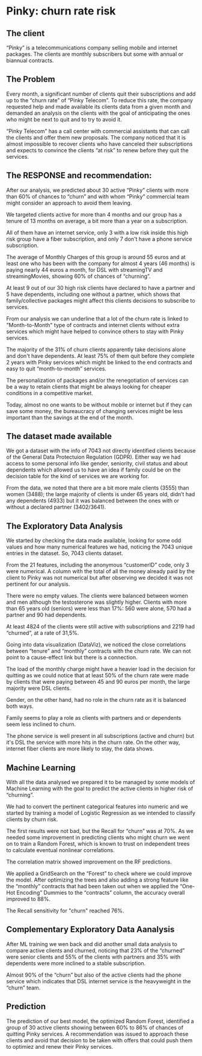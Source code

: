 # Pinky: churn rate risk
## The client
“Pinky” is a telecommunications company selling mobile and internet packages. The clients are monthly subscribers but some with annual or biannual contracts. 

## The Problem
Every month, a significant number of clients quit their subscriptions and add up to the “churn rate” of “Pinky Telecom”. To reduce this rate, the company requested help and made available its clients data from a given month and demanded an analysis on the clients with the goal of anticipating the ones who might be next to quit and to try to avoid it.

“Pinky Telecom” has a call center with commercial assistants that can call the clients and offer them new proposals. The company noticed that it is almost impossible to recover clients who have canceled their subscriptions and expects to convince the clients “at risk” to renew before they quit the services.

## The RESPONSE and recommendation: 
After our analysis, we predicted about 30 active “Pinky” clients with more than 60% of chances to “churn” and with whom “Pinky” commercial team might consider an approach to avoid them leaving. 

We targeted clients active for more than 4 months and our group has a tenure of 13 months on average, a bit more than a year on a subscription. 

All of them have an internet service, only 3 with a low risk inside this high risk group have a fiber subscription, and only 7 don't have a phone service subscription. 

The average of Monthly Charges of this group is around 55 euros and at least one who has been with the company for almost 4 years (46 months) is paying nearly 44 euros a month, for DSL with streamingTV and streamingMovies, showing 60% of chances of “churning”.

At least 9 out of our 30 high risk clients have declared to have a partner and 5 have dependents, including one without a partner, which shows that family/collective packages might affect this clients decisions to subscribe to services.

From our analysis we can underline that a lot of the churn rate is linked to "Month-to-Month" type of contracts and internet clients without extra services which might have helped to convince others to stay with Pinky services.

The majority of the 31% of churn clients apparently take decisions alone and don't have dependents. At least 75% of them quit before they complete 2 years with Pinky services which might be linked to the end contracts and easy to quit “month-to-month” services.

The personalization of packages and/or the renegotiation of services can be a way to retain clients that might be always looking for cheaper conditions in a competitive market. 

Today, almost no one wants to be without mobile or internet but if they can save some money, the bureaucracy of changing services might be less important than the savings at the end of the month.

## The dataset made available

We got a dataset with the info of 7043 not directly identified clients because of the General Data Protectuion Regulation (GDPR). Either way we had access to some personal info like gender, seniority, civil status and about dependents which allowed us to have an idea if family could be on the decision table for the kind of services we are working for.

From the data, we noted that there are a bit more male clients (3555) than women (3488); the large majority of clients is under 65 years old, didn’t had any dependents (4933) but it was balanced between the ones with or without a declared partner (3402/3641).

## The Exploratory Data Analysis

We started by checking the data made available, looking for some odd values and how many numerical features we had, noticing the 7043 unique entries in the dataset. So, 7043 clients dataset.

From the 21 features, including the anonymous “customerID” code, only 3 were numerical. A column with the total of all the money already paid by the client to Pinky was not numerical but after observing we decided it was not pertinent for our analysis.

There were no empty values. The clients were balanced between women and men although the testosterone was slightly higher. Clients with more than 65 years old (seniors) were less than 17%: 560 were alone, 570 had a partner and 90 had dependents.

At least 4824 of the clients were still active with subscriptions and 2219 had “churned”, at a rate of 31,5%.

Going into data visualization (DataViz), we noticed the close correlations between “tenure” and “monthly” contracts with the churn rate. We can not point to a cause-effect link but there is a connection.

The load of the monthly charge might have a heavier load in the decision for quitting as we could notice that at least 50% of the churn rate were made by clients that were paying between 45 and 90 euros per month, the large majority were DSL clients.

Gender, on the other hand, had no role in the churn rate as it is balanced both ways.

Family seems to play a role as clients with partners and or dependents seem less inclined to churn.

The phone service is well present in all subscriptions (active and churn) but it's DSL the service with more hits in the churn rate. On the other way, internet fiber clients are more likely to stay, the data shows.

## Machine Learning

With all the data analysed we prepared it to be managed by some models of Machine Learning with the goal to predict the active clients in higher risk of “churning”.

We had to convert the pertinent categorical features into numeric and we started by training a model of Logistic Regression as we intended to classify clients by churn risk.

The first results were not bad, but the Recall for “churn” was at 70%. As we needed some improvement in predicting clients who might churn we went on to train a Random Forest, which is known to trust on independent trees to calculate eventual nonlinear correlations. 

The correlation matrix showed improvement on the RF predictions. 

We applied a GridSearch on the “Forest” to check where we could improve the model. After optimizing the trees and also adding a strong feature like the “monthly” contracts that had been taken out when we applied the “One-Hot Encoding” Dummies to the “contracts” column, the accuracy overall improved to 88%.

The Recall sensitivity for "churn" reached 76%. 

## Complementary Exploratory Data Aanalysis
After ML training we wen back and did another small data analysis to compare active clients and churned, noticing that 23% of the “churned” were senior clients and 55% of the clients with partners and 35% with dependents were more inclined to a stable subscription. 

Almost 90% of the “churn” but also of the active clients had the phone service which indicates that DSL internet service is the heavyweight in the “churn” team.

## Prediction

The prediction of our best model, the optimized Random Forest, identified a group of 30 active clients showing between 60% to 86% of chances of quitting Pinky services. A recommendation was issued to approach these clients and avoid that decision to be taken with offers that could push them to optimiez and renew their Pinky services.